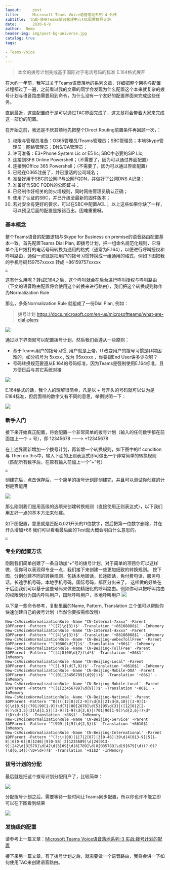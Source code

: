 ```yaml
---
layout:     post
title:      Microsoft Teams Voice语音落地系列-4-外传
subtitle:  实战-使用Teams后台管理中心TAC配置拨号计划
date:       2020-6-9
author:  Nemo
header-img: img/post-bg-universe.jpg
catalog: true
tags:

- Teams-Voice
- 
---
```


> 本文的拨号计划完成基于国际对于电话号码的标准 E.164格式展开

在大约一年前，我写过关于Teams语音落地的系列文章，详细把整个架构与配置过程都过了一遍，之前看过我的文章的同学会发现为什么配置这个本来就复杂的拨号计划与语音路由需要用到命令，为什么没有一个友好的配置界面来完成这些任务。

直到最近，这些配置终于是可以通过TAC界面完成了，这文章将会带着大家来完成这一部份的配置。

在开始之前，我还是不厌其烦地先把整个Direct Routing前置条件再回顾一次，：
1)  权限与管理员准备：O365管理员/Teams管理员；SBC管理员；本地Skype管理员；网络管理员；DNS/CA管理员；
2)  许可准备：E3+Phone System Lic or E5 lic; SBC中必要的SIP Lic;
3)  连接到SFB Online Powershell；（不需要了，因为可以通过界面配置）
4)  连接到Office 365 Powershell；（不需要了，因为可以通过界面配置）
5)  已经在O365注册了，并已激活的公司域名；
6)  准备好用于SBC的公网IP与公网FQDN，并做好了公网DNS A记录；
7)  准备好含SBC FQDN的公网证书；
8)  已经制作好相关的防火墙规则，同时网络管理员确认正确；
9)  使用了认证的SBC，并已升级至最新的固件版本；
10) 若对安全有更好的要求，可以在SBC中配置ACL；
以上这些如果你缺了一样，可以预见后面的配置是报错百出，困难重重呀。

### 基本概念

整个Teams语音的配置逻辑与Skype for Business on premise的语音路由配置基本一致。首先配置Teams Dial Plan, 即拨号计划，把一组命名规范化规则，它将单个用户拨打的电话号码转换为通用的格式（通常为E.164），以便进行呼叫授权和呼叫路由，通俗一点就是把用户的拨号习惯转换成一组通用的格式，例如下图把我的手机号码159757xxxxx 转成 +86159757xxxxx

<img src="https://cdn.jsdelivr.net/gh/tangx007/tangx007.github.io/img/20200609203415.png" style="zoom:50%;" />

这有什么用呢？转成E164之后，这个呼叫就会在后台进行呼叫授权与呼叫路由（下文的语音路由配置将会使用这个转换来进行路由），我们把这个转换规则称作为Normalization Rule

那么，多条Normalization Rule 就组成了一份Dial Plan, 例如：

> 拨号计划 https://docs.microsoft.com/en-us/microsoftteams/what-are-dial-plans

![](https://cdn.jsdelivr.net/gh/tangx007/tangx007.github.io/img/20200609203449.png)

通过以下界面就可以配置拨号计划，然后我们会遵从一些原则：

- 基于Teams用户的拨号习惯, 用户就是上帝，IT改变用户的拨号习惯是非常困难的，如分机号为 5xxxx , 改为 95xxxxx ，你要跟End User讲多少次呀？
- 号码转换规范要遵从E.164的号码标准，因为Teams是强制使用E.164标准，且方便日后与其它系统对接

![](https://cdn.jsdelivr.net/gh/tangx007/tangx007.github.io/img/20200609161049.png)

E.164格式的话，我个人的理解很简单，凡是以 + 号开头的号码就可以认为是 E164标准，但后面带的数字又有不同的意思，举例说明一下：

![](https://cdn.jsdelivr.net/gh/tangx007/tangx007.github.io/img/20200609203512.png)

### 新手入门

接下来开始真正配置，将会配置一个非常简单的拨号计划（输入的任何数字都在前面加上一个 + 号），即 12345678 ---> +12345678 

在上述界面新增加一个拨号计划，再新增一个转换规则，如下图中的If condition 与 Then do this中，输入下面的正则表达式即可做出一个非常简单的转换规则
（匹配所有数字后，在原有输入前加上一个“+”号）

<img src="https://cdn.jsdelivr.net/gh/tangx007/tangx007.github.io/img/20200609161643.png" style="zoom:50%;" />

创建完后，点击保存后，一个简单的拨号计划即创建完，并且可以测试你创建的计划是否能用

![](https://cdn.jsdelivr.net/gh/tangx007/tangx007.github.io/img/20200609164237.png)

那么刚刚我们是用高级的选项来创建转换规则（直接使用正则表达式），以下我们用友好一点的基本方法来创建。

如下图配置，意思就是匹配以021开头的11位数字，然后把第一位数字删除，并在开头增加+86
我们可以看看最后面的Test就大概会明白什么意思的。

<img src="https://cdn.jsdelivr.net/gh/tangx007/tangx007.github.io/img/20200609164031.png" style="zoom:50%;" />

### 专业的配置方法

刚刚我们简单创建了一条自动加“+”号的拨号计划，对于简单的项目你可以这样做，但你可以表现得专业一点，我们接下来创建一些更加细致的转换规则。
按下图，分别创建不同的转换规则，包括本地固话，长途固话，免付费电话，服务电话，长途手机号码，本地手机号码，国际号码，都区分出来了。
这样做的好处在于后面我们可以基于这些号码来做更加精细化的呼叫路由。例如你可以把呼叫路由的权限划分为国内呼叫用户，国际呼叫用户，本地呼叫用户
![](https://cdn.jsdelivr.net/gh/tangx007/tangx007.github.io/img/20200609165407.png)

以下是一些命令参考，复制里面的Name, Pattern, Translation 三个值可以帮助你快速创建自己的拨号计划（当然你要按需修改哦）
```
New-CsVoiceNormalizationRule -Name "CN-Internal-7xxxx" -Parent $DPParent -Pattern '^([7]\d{3})$' -Translation '+86108888$1' -InMemory 
New-CsVoiceNormalizationRule -Name "CN-Internal-4xxxx" -Parent $DPParent -Pattern '^([4]\d{3})$' -Translation '+86108888$1' -InMemory 
New-CsVoiceNormalizationRule -Name 'CN-Beijing-webexTollFree' -Parent $DPParent -Pattern '^(10800\d{7})$' -Translation '+86$1' -InMemory 
New-CsVoiceNormalizationRule -Name 'CN-Beijing-TollFree' -Parent $DPParent -Pattern '^([4|8]00\d{7})\d*$' -Translation '+86$1' -InMemory 
New-CsVoiceNormalizationRule -Name "CN-Beijing-Local" -Parent $DPParent -Pattern '^([1-9]\d{7,9})$' -Translation '+8610$1' -InMemory 
New-CsVoiceNormalizationRule -Name 'CN-Beijing-Mobile-OOA' -Parent $DPParent -Pattern '^((01[23456789]\d{9}))$' -Translation '+86$1' -InMemory 
New-CsVoiceNormalizationRule -Name 'CN-Beijing-Mobile-Local' -Parent $DPParent -Pattern '^((1[23456789]\d{9}))$' -Translation '+86$1' -InMemory 
New-CsVoiceNormalizationRule -Name 'CN-Beijing-National' -Parent $DPParent -Pattern '^0((([12]0|2[2-9])\d{8}|21\d{8,10}|[3-9][1-9]\d{8,9}|(701|90[1-9])\d{7}|80[2678]\d{5}|95\d{3}|([12]0|2[2-9])\d{3,5}|21\d{3,5}|[3-9][1-9]\d{3,6}|(701|90[1-9])\d{2,6}))\d*(\D+\d+)?$' -Translation '+86$1' -InMemory 
New-CsVoiceNormalizationRule -Name 'CN-Beijing-Service' -Parent $DPParent -Pattern '^(999|[1|9]\d{2,5})$' -Translation '+8610$1' -InMemory
New-CsVoiceNormalizationRule -Name 'CN-Beijing-International' -Parent $DPParent -Pattern '^(?:\+|00)(1|7|2[07]|3[0-46]|39\d|4[013-9]|5[1-8]|6[0-6]|8[1246]|9[0-58]|2[1235689]\d|24[013-9]|242\d|3[578]\d|42\d|5[09]\d|6[789]\d|8[035789]\d|9[679]\d)(?:0)?(\d{6,14})(\D+\d+)?$' -Translation '+$1$2' -InMemory
```

### 拨号计划的分配

最后就是把这个拨号计划分配用户了，比较简单：

![](https://cdn.jsdelivr.net/gh/tangx007/tangx007.github.io/img/20200609170022.png)

分配拨号计划之后，需要等待一些时间让Teams同步配置，所以你也许不能立即可以在下图看到结果

![](https://cdn.jsdelivr.net/gh/tangx007/tangx007.github.io/img/20200609223135.png)

### 发烧级的配置

请参考上一篇文章：[Microsoft Teams Voice语音落地系列-3 实战:拨号计划的配置](https://blog.51cto.com/nemotan/2383423)

接下来另一篇文章，有了拨号计划之后，就需要做一个语音路由，我将会讲一下如何使用TAC来创建语音路由。